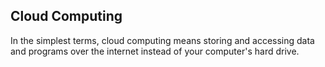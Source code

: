 ## Cloud Computing

In the simplest terms, cloud computing means storing and accessing data and programs over the internet instead of your computer's hard drive.